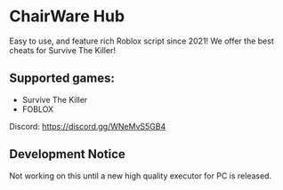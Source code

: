 # ChairWare Hub
Easy to use, and feature rich Roblox script since 2021! We offer the best cheats for Survive The Killer!

## Supported games:
- Survive The Killer
- FOBLOX

Discord: https://discord.gg/WNeMvS5GB4

## Development Notice

Not working on this until a new high quality executor for PC is released.
